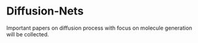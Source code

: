 # Diffusion-Nets
Important papers on diffusion process with focus on molecule generation will be collected.
